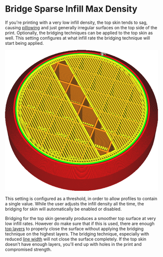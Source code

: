Bridge Sparse Infill Max Density
====
If you're printing with a very low infill density, the top skin tends to sag, causing [pillowing](../troubleshooting/pillowing.md) and just generally irregular surfaces on the top side of the print. Optionally, the bridging techniques can be applied to the top skin as well. This setting configures at what infill rate the bridging technique will start being applied.

![The skin is bridging over the infill](images/bridge_sparse_infill_max_density.png)

This setting is configured as a threshold, in order to allow profiles to contain a single value. While the user adjusts the infill density all the time, the bridging for skin will automatically be enabled or disabled.

Bridging for the top skin generally produces a smoother top surface at very low infill rates. However do make sure that if this is used, there are enough [top layers](top_layers.md) to properly close the surface without applying the bridging technique on the highest layers. The bridging technique, especially with reduced [line width](bridge_skin_material_flow_3.md) will not close the surface completely. If the top skin doesn't have enough layers, you'll end up with holes in the print and compromised strength.